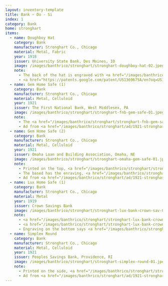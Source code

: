 ```yaml
---
layout: inventory-template
title: Bank ~ Do - Si
index: 1
category: Bank
home: stronghart
items:
  - name: Doughboy Hat
    category: Bank
    manufacturer: Stronghart Co., Chicago
    material: Metal, Fabric
    year: 1918
    issuer: University State Bank, Des Moines, IO
    image: /images/banthrico/stronghart/stronghart-doughboy-hat-02.jpeg
    note: 
      - The back of the hat is engraved with <a href="/images/banthrico/stronghart/stronghart-doughboy-hat-03.jpeg" data-lightbox="Doughboy-Hat">STRONGHART CO., CHICAGO. U.S.A PATENTED</a>
      - <a href="https://patents.google.com/patent/US1369675A/en?oq=US1369675A" target="_blank">Patent US1369675A</a>
  - name: Gem Home Safe (1)
    category: Bank
    manufacturer: Stronghart Co., Chicago
    material: Metal, Celluloid
    year: 1921
    issuer: The First National Bank, West Middlesex, PA
    image: /images/banthrico/stronghart/stronghart-fnb-gem-safe-01.jpeg
    note: 
      - The <a href="/images/banthrico/stronghart/stronghart-fnb-gem-safe-02.jpeg" data-lightbox="Gem-Home-Safe-(1)">other side</a> of the bank.
      - Ad from <a href="/images/banthrico/stronghart/ad/1921-stronghart-ad.png" data-lightbox="Gem-Home-Safe-(1)">1921</a>
  - name: Gem Home Safe (2)
    category: Bank
    manufacturer: Stronghart Co., Chicago
    material: Metal, Celluloid
    year: 1921
    issuer: Omaha Loan and Building Association, Omaha, NE
    image: /images/banthrico/stronghart/stronghart-omaha-gem-safe-01.jpeg
    note: 
      - Printed on the top, <a href="/images/banthrico/stronghart/stronghart-omaha-gem-safe-02.jpeg" data-lightbox="Gem-Home-Safe-2">OMAHA LOAN AND BUILDING ASSOCIATION. N.W. COR. 15TH & DODGE STS. FOUNDED 1883 ASSETS OVER $10,000,000.00.</a>
      - The based has the enraving, <a href="/images/banthrico/stronghart/stronghart-omaha-gem-safe-03.jpeg" data-lightbox="Gem-Home-Safe-3">The base is marked, IDEAL GEM BANK MANUFACTURED BY STRONGHART CO CHICAGO USA. PATENTED</a>
      - Ad from <a href="/images/banthrico/stronghart/ad/1921-stronghart-ad.png" data-lightbox="Gem-Home-Safe-2">1921</a>
  - name: Lux Home Safe (1)
    category: Bank
    manufacturer: Stronghart Co., Chicago
    material: Metal
    year: 1919
    issuer: Crown Savings Bank
    image: /images/banthrico/stronghart/stronghart-lux-bank-crown-sav-01.jpeg
    note: 
      - <a href="/images/banthrico/stronghart/stronghart-lux-bank-crown-sav-02.jpeg" data-lightbox="Lux-Home-Safe-1">Side view</a>
      - <a href="/images/banthrico/stronghart/stronghart-lux-bank-crown-sav-03.jpeg" data-lightbox="Lux-Home-Safe-1">Bottom of the bank</a> with the lid open.
      - Engraving on the bottom says <a href="/images/banthrico/stronghart/stronghart-lux-bank-crown-sav-04.jpeg" data-lightbox="Lux-Home-Safe-1">STRONGHART CO CHICAGO USA PATENTED</a>.
  - name: Simplex Round
    category: Bank
    manufacturer: Stronghart Co., Chicago
    material: Metal, Celluloid
    year: 1921
    issuer: Peoples Savings Bank, Providence, RI
    image: /images/banthrico/stronghart/stronghart-simplex-round-01.jpeg
    note: 
      - Printed on the side, <a href="/images/banthrico/stronghart/stronghart-simplex-round-02.jpeg" data-lightbox="Simplex-Round">STRONGHART CO., - CHGO., - PATD.</a>
      - Ad from <a href="/images/banthrico/stronghart/ad/1921-stronghart-ad.png" data-lightbox="Simplex-Round">1921</a>
---
```

